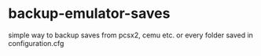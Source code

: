 # backup-emulator-saves
simple way to backup saves from pcsx2, cemu etc. or every folder saved in configuration.cfg